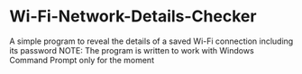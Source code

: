 # Wi-Fi-Network-Details-Checker
A simple program to reveal the details of a saved Wi-Fi connection including its password
NOTE: The program is written to work with Windows Command Prompt only for the moment
